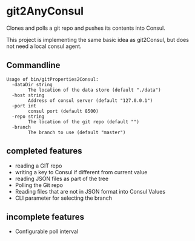 # git2AnyConsul
Clones and polls a git repo and pushes its contents into Consul.

This project is implementing the same basic idea as git2Consul, but does not need a local consul agent.

## Commandline
    Usage of bin/gitProperties2Consul:
      -dataDir string
            The location of the data store (default "./data")
      -host string
            Address of consul server (default "127.0.0.1")
      -port int
            consul port (default 8500)
      -repo string
            The location of the git repo (default "")
      -branch
            The branch to use (default "master")


## completed features
* reading a GIT repo
* writing a key to Consul if different from current value
* reading JSON files as part of the tree
* Polling the Git repo
* Reading files that are not in JSON format into Consul Values
* CLI parameter for selecting the branch

## incomplete features
* Configurable poll interval
